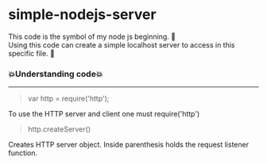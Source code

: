 # simple-nodejs-server
This code is the symbol of my node js beginning. 🥳\
Using this code can create a simple localhost server to access in this specific file. 🥴
### 💥Understanding code💥

---
>var http = require('http'); <br>

To use the HTTP server and client one must require('http')

>http.createServer() <br>

Creates HTTP server object. Inside parenthesis holds the request listener function.